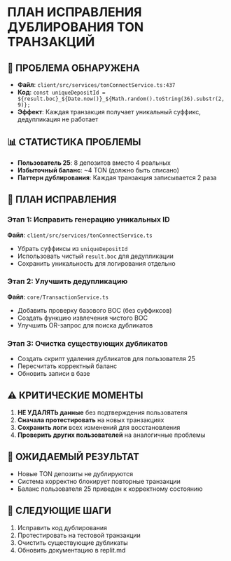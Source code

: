 # ПЛАН ИСПРАВЛЕНИЯ ДУБЛИРОВАНИЯ TON ТРАНЗАКЦИЙ

## 🚨 ПРОБЛЕМА ОБНАРУЖЕНА
- **Файл**: `client/src/services/tonConnectService.ts:437`
- **Код**: `const uniqueDepositId = ${result.boc}_${Date.now()}_${Math.random().toString(36).substr(2, 9)};`
- **Эффект**: Каждая транзакция получает уникальный суффикс, дедупликация не работает

## 📊 СТАТИСТИКА ПРОБЛЕМЫ
- **Пользователь 25**: 8 депозитов вместо 4 реальных
- **Избыточный баланс**: ~4 TON (должно быть списано)
- **Паттерн дублирования**: Каждая транзакция записывается 2 раза

## 🔧 ПЛАН ИСПРАВЛЕНИЯ

### Этап 1: Исправить генерацию уникальных ID
**Файл**: `client/src/services/tonConnectService.ts`
- Убрать суффиксы из `uniqueDepositId`
- Использовать чистый `result.boc` для дедупликации
- Сохранить уникальность для логирования отдельно

### Этап 2: Улучшить дедупликацию
**Файл**: `core/TransactionService.ts`
- Добавить проверку базового BOC (без суффиксов)
- Создать функцию извлечения чистого BOC
- Улучшить OR-запрос для поиска дубликатов

### Этап 3: Очистка существующих дубликатов
- Создать скрипт удаления дубликатов для пользователя 25
- Пересчитать корректный баланс
- Обновить записи в базе

## ⚠️ КРИТИЧЕСКИЕ МОМЕНТЫ
1. **НЕ УДАЛЯТЬ данные** без подтверждения пользователя
2. **Сначала протестировать** на новых транзакциях
3. **Сохранить логи** всех изменений для восстановления
4. **Проверить других пользователей** на аналогичные проблемы

## 🎯 ОЖИДАЕМЫЙ РЕЗУЛЬТАТ
- Новые TON депозиты не дублируются
- Система корректно блокирует повторные транзакции
- Баланс пользователя 25 приведен к корректному состоянию

## 📝 СЛЕДУЮЩИЕ ШАГИ
1. Исправить код дублирования
2. Протестировать на тестовой транзакции
3. Очистить существующие дубликаты
4. Обновить документацию в replit.md
